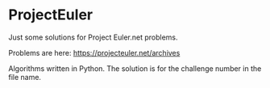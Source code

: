 # ProjectEuler
Just some solutions for Project Euler.net problems.

Problems are here: https://projecteuler.net/archives

Algorithms written in Python. The solution is for the challenge number in the file name.
